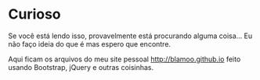 Curioso
=======
Se você está lendo isso, provavelmente está procurando alguma coisa... Eu não faço ideia do que é mas espero que encontre.

Aqui ficam os arquivos do meu site pessoal http://blamoo.github.io feito usando Bootstrap, jQuery e outras coisinhas.
